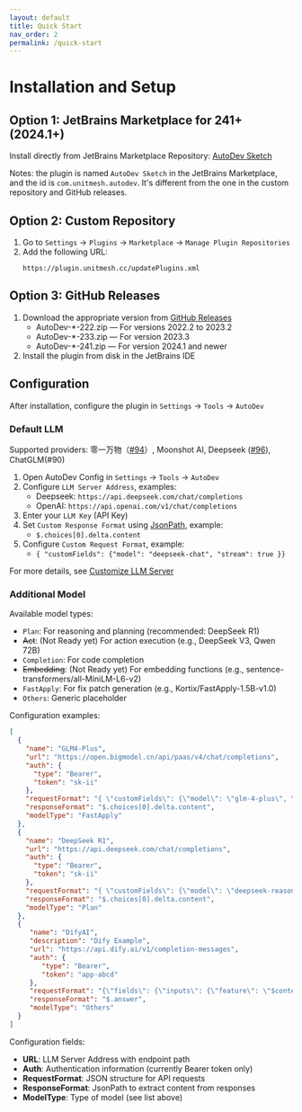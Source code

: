 ```yaml
---
layout: default
title: Quick Start
nav_order: 2
permalink: /quick-start
---
```


# Installation and Setup

## Option 1: JetBrains Marketplace for 241+ (2024.1+)

Install directly from JetBrains Marketplace Repository: [AutoDev Sketch](https://plugins.jetbrains.com/plugin/26988-autodev-sketch)

Notes: the plugin is named `AutoDev Sketch` in the JetBrains Marketplace, and the id is `com.unitmesh.autodev`. It's
different from the one in the custom repository and GitHub releases.

## Option 2: Custom Repository

1. Go to `Settings` → `Plugins` → `Marketplace` → `Manage Plugin Repositories`
2. Add the following URL:
   ```
   https://plugin.unitmesh.cc/updatePlugins.xml
   ```

## Option 3: GitHub Releases

1. Download the appropriate version from [GitHub Releases](https://github.com/unit-mesh/auto-dev/releases)
   - AutoDev-*-222.zip — For versions 2022.2 to 2023.2
   - AutoDev-*-233.zip — For version 2023.3
   - AutoDev-*-241.zip — For version 2024.1 and newer
2. Install the plugin from disk in the JetBrains IDE

## Configuration

After installation, configure the plugin in `Settings` → `Tools` → `AutoDev`

### Default LLM

Supported providers: 零一万物（[#94](https://github.com/unit-mesh/auto-dev/issues/94)）, Moonshot AI, Deepseek ([#96](https://github.com/unit-mesh/auto-dev/issues/96)), ChatGLM(#90)

1. Open AutoDev Config in `Settings` → `Tools` → `AutoDev`
2. Configure `LLM Server Address`, examples:
   - Deepseek: `https://api.deepseek.com/chat/completions`
   - OpenAI: `https://api.openai.com/v1/chat/completions`
3. Enter your `LLM Key` (API Key)
4. Set `Custom Response Format` using [JsonPath](https://github.com/json-path/JsonPath), example:
   - `$.choices[0].delta.content`
5. Configure `Custom Request Format`, example:
   - `{ "customFields": {"model": "deepseek-chat", "stream": true }}`

For more details, see [Customize LLM Server](/custom/llm-server)

### Additional Model

Available model types:
- `Plan`: For reasoning and planning (recommended: DeepSeek R1)
- ~~Act~~: (Not Ready yet) For action execution (e.g., DeepSeek V3, Qwen 72B)
- `Completion`: For code completion
- ~~Embedding~~: (Not Ready yet) For embedding functions (e.g., sentence-transformers/all-MiniLM-L6-v2)
- `FastApply`: For fix patch generation (e.g., Kortix/FastApply-1.5B-v1.0)
- `Others`: Generic placeholder

Configuration examples:

```json
[
  {
    "name": "GLM4-Plus",
    "url": "https://open.bigmodel.cn/api/paas/v4/chat/completions",
    "auth": {
      "type": "Bearer",
      "token": "sk-ii"
    },
    "requestFormat": "{ \"customFields\": {\"model\": \"glm-4-plus\", \"stream\": true}}",
    "responseFormat": "$.choices[0].delta.content",
    "modelType": "FastApply"
  },
  {
    "name": "DeepSeek R1",
    "url": "https://api.deepseek.com/chat/completions",
    "auth": {
      "type": "Bearer",
      "token": "sk-ii"
    },
    "requestFormat": "{ \"customFields\": {\"model\": \"deepseek-reasoner\", \"stream\": true}}",
    "responseFormat": "$.choices[0].delta.content",
    "modelType": "Plan"
  },
  {
     "name": "DifyAI",
     "description": "Dify Example",
     "url": "https://api.dify.ai/v1/completion-messages",
     "auth": {
        "type": "Bearer",
        "token": "app-abcd"
     },
     "requestFormat": "{\"fields\": {\"inputs\": {\"feature\": \"$content\"}, \"response_mode\": \"streaming\", \"user\": \"phodal\" }}",
     "responseFormat": "$.answer",
     "modelType": "Others"
  }
]
```

Configuration fields:
- **URL**: LLM Server Address with endpoint path
- **Auth**: Authentication information (currently Bearer token only)
- **RequestFormat**: JSON structure for API requests
- **ResponseFormat**: JsonPath to extract content from responses
- **ModelType**: Type of model (see list above)
